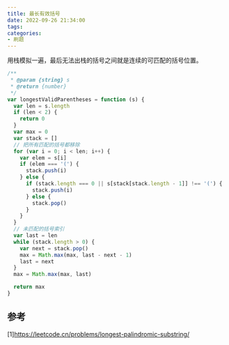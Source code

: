 ```yaml
---
title: 最长有效括号
date: 2022-09-26 21:34:00
tags:
categories:
- 刷题
---
```


用栈模拟一遍，最后无法出栈的括号之间就是连续的可匹配的括号位置。

```javascript
/**
 * @param {string} s
 * @return {number}
 */
var longestValidParentheses = function (s) {
  var len = s.length
  if (len < 2) {
    return 0
  }
  var max = 0
  var stack = []
  // 把所有匹配的括号都移除
  for (var i = 0; i < len; i++) {
    var elem = s[i]
    if (elem === '(') {
      stack.push(i)
    } else {
      if (stack.length === 0 || s[stack[stack.length - 1]] !== '(') {
        stack.push(i)
      } else {
        stack.pop()
      }
    }
  }
  // 未匹配的括号索引
  var last = len
  while (stack.length > 0) {
    var next = stack.pop()
    max = Math.max(max, last - next - 1)
    last = next
  }
  max = Math.max(max, last)

  return max
}
```

## 参考
[1]https://leetcode.cn/problems/longest-palindromic-substring/